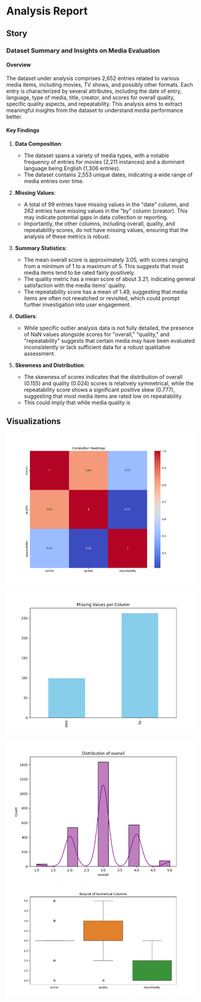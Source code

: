 # Analysis Report

## Story

### Dataset Summary and Insights on Media Evaluation

#### Overview
The dataset under analysis comprises 2,652 entries related to various media items, including movies, TV shows, and possibly other formats. Each entry is characterized by several attributes, including the date of entry, language, type of media, title, creator, and scores for overall quality, specific quality aspects, and repeatability. This analysis aims to extract meaningful insights from the dataset to understand media performance better.

#### Key Findings

1. **Data Composition**:
   - The dataset spans a variety of media types, with a notable frequency of entries for movies (2,211 instances) and a dominant language being English (1,306 entries).
   - The dataset contains 2,553 unique dates, indicating a wide range of media entries over time.

2. **Missing Values**:
   - A total of 99 entries have missing values in the "date" column, and 262 entries have missing values in the "by" column (creator). This may indicate potential gaps in data collection or reporting.
   - Importantly, the other columns, including overall, quality, and repeatability scores, do not have missing values, ensuring that the analysis of these metrics is robust.

3. **Summary Statistics**:
   - The mean overall score is approximately 3.05, with scores ranging from a minimum of 1 to a maximum of 5. This suggests that most media items tend to be rated fairly positively.
   - The quality metric has a mean score of about 3.21, indicating general satisfaction with the media items' quality.
   - The repeatability score has a mean of 1.49, suggesting that media items are often not rewatched or revisited, which could prompt further investigation into user engagement.

4. **Outliers**:
   - While specific outlier analysis data is not fully detailed, the presence of NaN values alongside scores for "overall," "quality," and "repeatability" suggests that certain media may have been evaluated inconsistently or lack sufficient data for a robust qualitative assessment.

5. **Skewness and Distribution**:
   - The skewness of scores indicates that the distribution of overall (0.155) and quality (0.024) scores is relatively symmetrical, while the repeatability score shows a significant positive skew (0.777), suggesting that most media items are rated low on repeatability.
   - This could imply that while media quality is

## Visualizations
![Correlation Heatmap](correlation_heatmap.png)

![Missing Values](missing_values.png)

![Distribution](distribution.png)
![Boxplot](boxplot.png)
